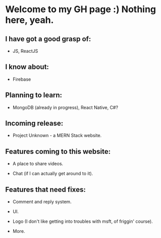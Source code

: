 # Welcome to my GH page :) Nothing here, yeah.

## I have got a good grasp of: 
- JS, ReactJS

## I know about: 
- Firebase

## Planning to learn: 
- MongoDB (already in progress), React Native, C#?

## Incoming release: 
- Project Unknown - a MERN Stack website.

## Features coming to this website:

- A place to share videos.

- Chat (if I can actually get around to it).

## Features that need fixes:

- Comment and reply system.

- UI.

- Logo (I don't like getting into troubles with msft, of friggin' course).

- More.


